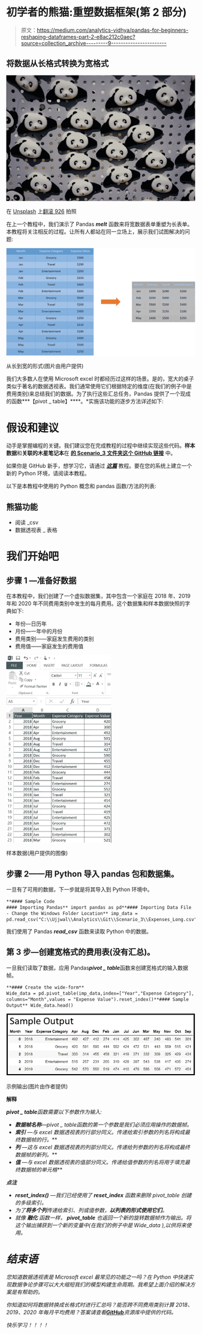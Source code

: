 # 初学者的熊猫:重塑数据框架(第 2 部分)

> 原文：<https://medium.com/analytics-vidhya/pandas-for-beginners-reshaping-dataframes-part-2-e8ac212c0aec?source=collection_archive---------9----------------------->

## 将数据从长格式转换为宽格式

![](img/f051fb934aed124fff41af4dabbb1c57.png)

在 [Unsplash](https://unsplash.com?utm_source=medium&utm_medium=referral) 上[翻滚 926](https://unsplash.com/@billow926?utm_source=medium&utm_medium=referral) 拍照

在上一个教程中，我们演示了 Pandas ***melt*** 函数来将宽数据表单重塑为长表单。本教程将关注相反的过程。让所有人都站在同一立场上，展示我们试图解决的问题:

![](img/dc8dfdc689d4d8255e3b6476f67c4f6e.png)

从长到宽的形式(图片由用户提供)

我们大多数人在使用 Microsoft excel 时都经历过这样的场景。是的，宽大的桌子类似于著名的数据透视表。我们通常使用它们根据特定的维度(在我们的例子中是费用类别)来总结我们的数据。为了执行这些汇总任务，Pandas 提供了一个现成的函数***【pivot _ table】****。*实施该功能的逐步方法详述如下:

# 假设和建议

动手是掌握编程的关键。我们建议您在完成教程的过程中继续实现这些代码。**样本数据**和**关联的木星笔记本**在 [**的 **Scenario_3 文件夹**这个 GitHub 链接**](https://github.com/dalmiaujjwal/Data_Wrangling_Tips_Tricks) 中。

如果你是 GitHub 新手，想学习它，请通过 [***这篇***](https://towardsdatascience.com/must-know-tools-for-data-scientists-114d0b52b0a9) 教程。要在您的系统上建立一个新的 Python 环境，请阅读本教程。

以下是本教程中使用的 Python 概念和 pandas 函数/方法的列表:

## 熊猫功能

*   阅读 _csv
*   数据透视表 _ 表格

# 我们开始吧

## 步骤 1 —准备好数据

在本教程中，我们创建了一个虚拟数据集，其中包含一个家庭在 2018 年、2019 年和 2020 年不同费用类别中发生的每月费用。这个数据集和样本数据快照的字典如下:

*   年份—日历年
*   月份—一年中的月份
*   费用类别——家庭发生费用的类别
*   费用值——家庭发生的费用值

![](img/f024ead76bd7ef13a44bb84f220c6f3e.png)

样本数据(用户提供的图像)

## 步骤 2——用 Python 导入 pandas 包和数据集。

一旦有了可用的数据，下一步就是将其导入到 Python 环境中。

```
**#### Sample Code
#### Importing Pandas** import pandas as pd**#### Importing Data File - Change the Windows Folder Location** imp_data = pd.read_csv("C:\\Ujjwal\\Analytics\\Git\\Scenario_3\\Expenses_Long.csv")
```

我们使用了 Pandas ***read_csv*** 函数来读取 Python 中的数据。

## 第 3 步—创建宽格式的费用表(没有汇总)。

一旦我们读取了数据，应用 Pandas***pivot _ table***函数来创建宽格式的输入数据帧。

```
**#### Create the wide-form**
Wide_data = pd.pivot_table(imp_data,index=["Year","Expense Category"], columns="Month",values = "Expense Value").reset_index()**#### Sample Output** Wide_data.head()
```

![](img/bf7c089d524949b1d7de13d63fa94060.png)

示例输出(图片由作者提供)

**解释**

***pivot _ table****函数需要以下参数作为输入:*

*   ***数据帧名称**—*pivot _ table*函数的第一个参数是我们必须应用操作的数据帧。*
*   ***索引** —与 excel 数据透视表的**行部分同义。传递给*索引参数*的列名将构成最终数据帧的行。***
*   ***列** —这与 excel 数据透视表的**列部分同义。传递给*列参数*的列名将构成最终数据帧的新列。***
*   ***值** —与 excel 数据透视表的**值部分同义。传递给*值参数*的列名将用于填充最终数据帧的单元格***

***点注***

*   ***reset_index()** —我们已经使用了 ***reset_index*** 函数来删除 pivot_table 创建的多级索引。*
*   *为了**将多个列**传递给索引、列或值参数，**以列表的形式使用它们**。*
*   *就像 ***融化*** 函数一样， ***pivot_table*** 也返回一个新的旋转数据帧作为输出。将这个输出捕获到一个新的变量中(在我们的例子中是 Wide_data ),以供将来使用。*

# *结束语*

*您知道数据透视表是 Microsoft excel 最常见的功能之一吗？在 Python 中快速实现数据争论步骤可以大大缩短我们的模型构建生命周期。我希望上面介绍的解决方案是有帮助的。*

*你知道如何将数据转换成长格式时进行汇总吗？能否跨不同费用类别计算 2018、2019、2020 年每月平均费用？答案请查看[***GitHub***](https://github.com/dalmiaujjwal/Data_Wrangling_Tips_Tricks)资源库中提供的代码。*

*快乐学习！！！！*